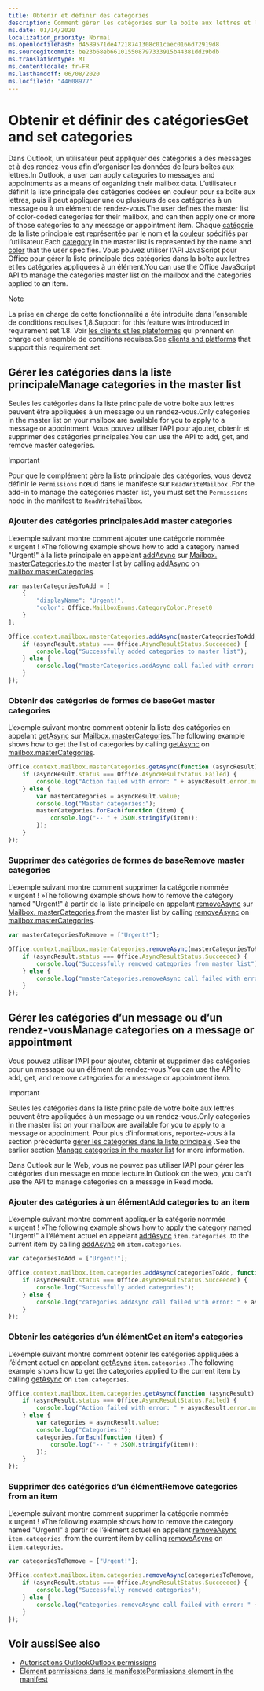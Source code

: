 ```yaml
---
title: Obtenir et définir des catégories
description: Comment gérer les catégories sur la boîte aux lettres et l’élément
ms.date: 01/14/2020
localization_priority: Normal
ms.openlocfilehash: d4589571de47218741308c01caec0166d72919d8
ms.sourcegitcommit: be23b68eb661015508797333915b44381dd29bdb
ms.translationtype: MT
ms.contentlocale: fr-FR
ms.lasthandoff: 06/08/2020
ms.locfileid: "44608977"
---
```

# <a name="get-and-set-categories"></a><span data-ttu-id="1a2b2-103">Obtenir et définir des catégories</span><span class="sxs-lookup"><span data-stu-id="1a2b2-103">Get and set categories</span></span>

<span data-ttu-id="1a2b2-104">Dans Outlook, un utilisateur peut appliquer des catégories à des messages et à des rendez-vous afin d’organiser les données de leurs boîtes aux lettres.</span><span class="sxs-lookup"><span data-stu-id="1a2b2-104">In Outlook, a user can apply categories to messages and appointments as a means of organizing their mailbox data.</span></span> <span data-ttu-id="1a2b2-105">L’utilisateur définit la liste principale des catégories codées en couleur pour sa boîte aux lettres, puis il peut appliquer une ou plusieurs de ces catégories à un message ou à un élément de rendez-vous.</span><span class="sxs-lookup"><span data-stu-id="1a2b2-105">The user defines the master list of color-coded categories for their mailbox, and can then apply one or more of those categories to any message or appointment item.</span></span> <span data-ttu-id="1a2b2-106">Chaque [catégorie](/javascript/api/outlook/office.categorydetails) de la liste principale est représentée par le nom et la [couleur](/javascript/api/outlook/office.mailboxenums.categorycolor) spécifiés par l’utilisateur.</span><span class="sxs-lookup"><span data-stu-id="1a2b2-106">Each [category](/javascript/api/outlook/office.categorydetails) in the master list is represented by the name and [color](/javascript/api/outlook/office.mailboxenums.categorycolor) that the user specifies.</span></span> <span data-ttu-id="1a2b2-107">Vous pouvez utiliser l’API JavaScript pour Office pour gérer la liste principale des catégories dans la boîte aux lettres et les catégories appliquées à un élément.</span><span class="sxs-lookup"><span data-stu-id="1a2b2-107">You can use the Office JavaScript API to manage the categories master list on the mailbox and the categories applied to an item.</span></span>

> [!NOTE]
> <span data-ttu-id="1a2b2-108">La prise en charge de cette fonctionnalité a été introduite dans l’ensemble de conditions requises 1,8.</span><span class="sxs-lookup"><span data-stu-id="1a2b2-108">Support for this feature was introduced in requirement set 1.8.</span></span> <span data-ttu-id="1a2b2-109">Voir [les clients et les plateformes](../reference/requirement-sets/outlook-api-requirement-sets.md#requirement-sets-supported-by-exchange-servers-and-outlook-clients) qui prennent en charge cet ensemble de conditions requises.</span><span class="sxs-lookup"><span data-stu-id="1a2b2-109">See [clients and platforms](../reference/requirement-sets/outlook-api-requirement-sets.md#requirement-sets-supported-by-exchange-servers-and-outlook-clients) that support this requirement set.</span></span>

## <a name="manage-categories-in-the-master-list"></a><span data-ttu-id="1a2b2-110">Gérer les catégories dans la liste principale</span><span class="sxs-lookup"><span data-stu-id="1a2b2-110">Manage categories in the master list</span></span>

<span data-ttu-id="1a2b2-111">Seules les catégories dans la liste principale de votre boîte aux lettres peuvent être appliquées à un message ou un rendez-vous.</span><span class="sxs-lookup"><span data-stu-id="1a2b2-111">Only categories in the master list on your mailbox are available for you to apply to a message or appointment.</span></span> <span data-ttu-id="1a2b2-112">Vous pouvez utiliser l’API pour ajouter, obtenir et supprimer des catégories principales.</span><span class="sxs-lookup"><span data-stu-id="1a2b2-112">You can use the API to add, get, and remove master categories.</span></span>

> [!IMPORTANT]
> <span data-ttu-id="1a2b2-113">Pour que le complément gère la liste principale des catégories, vous devez définir le `Permissions` nœud dans le manifeste sur `ReadWriteMailbox` .</span><span class="sxs-lookup"><span data-stu-id="1a2b2-113">For the add-in to manage the categories master list, you must set the `Permissions` node in the manifest to `ReadWriteMailbox`.</span></span>

### <a name="add-master-categories"></a><span data-ttu-id="1a2b2-114">Ajouter des catégories principales</span><span class="sxs-lookup"><span data-stu-id="1a2b2-114">Add master categories</span></span>

<span data-ttu-id="1a2b2-115">L’exemple suivant montre comment ajouter une catégorie nommée « urgent ! »</span><span class="sxs-lookup"><span data-stu-id="1a2b2-115">The following example shows how to add a category named "Urgent!"</span></span> <span data-ttu-id="1a2b2-116">à la liste principale en appelant [addAsync](/javascript/api/outlook/office.mastercategories#addasync-categories--options--callback-) sur [Mailbox. masterCategories](/javascript/api/outlook/office.mailbox#mastercategories).</span><span class="sxs-lookup"><span data-stu-id="1a2b2-116">to the master list by calling [addAsync](/javascript/api/outlook/office.mastercategories#addasync-categories--options--callback-) on [mailbox.masterCategories](/javascript/api/outlook/office.mailbox#mastercategories).</span></span>

```js
var masterCategoriesToAdd = [
    {
        "displayName": "Urgent!",
        "color": Office.MailboxEnums.CategoryColor.Preset0
    }
];

Office.context.mailbox.masterCategories.addAsync(masterCategoriesToAdd, function (asyncResult) {
    if (asyncResult.status === Office.AsyncResultStatus.Succeeded) {
        console.log("Successfully added categories to master list");
    } else {
        console.log("masterCategories.addAsync call failed with error: " + asyncResult.error.message);
    }
});
```

### <a name="get-master-categories"></a><span data-ttu-id="1a2b2-117">Obtenir des catégories de formes de base</span><span class="sxs-lookup"><span data-stu-id="1a2b2-117">Get master categories</span></span>

<span data-ttu-id="1a2b2-118">L’exemple suivant montre comment obtenir la liste des catégories en appelant [getAsync](/javascript/api/outlook/office.mastercategories#getasync-options--callback-) sur [Mailbox. masterCategories](/javascript/api/outlook/office.mailbox#mastercategories).</span><span class="sxs-lookup"><span data-stu-id="1a2b2-118">The following example shows how to get the list of categories by calling [getAsync](/javascript/api/outlook/office.mastercategories#getasync-options--callback-) on [mailbox.masterCategories](/javascript/api/outlook/office.mailbox#mastercategories).</span></span>

```js
Office.context.mailbox.masterCategories.getAsync(function (asyncResult) {
    if (asyncResult.status === Office.AsyncResultStatus.Failed) {
        console.log("Action failed with error: " + asyncResult.error.message);
    } else {
        var masterCategories = asyncResult.value;
        console.log("Master categories:");
        masterCategories.forEach(function (item) {
            console.log("-- " + JSON.stringify(item));
        });
    }
});
```

### <a name="remove-master-categories"></a><span data-ttu-id="1a2b2-119">Supprimer des catégories de formes de base</span><span class="sxs-lookup"><span data-stu-id="1a2b2-119">Remove master categories</span></span>

<span data-ttu-id="1a2b2-120">L’exemple suivant montre comment supprimer la catégorie nommée « urgent ! »</span><span class="sxs-lookup"><span data-stu-id="1a2b2-120">The following example shows how to remove the category named "Urgent!"</span></span> <span data-ttu-id="1a2b2-121">à partir de la liste principale en appelant [removeAsync](/javascript/api/outlook/office.mastercategories#removeasync-categories--options--callback-) sur [Mailbox. masterCategories](/javascript/api/outlook/office.mailbox#mastercategories).</span><span class="sxs-lookup"><span data-stu-id="1a2b2-121">from the master list by calling [removeAsync](/javascript/api/outlook/office.mastercategories#removeasync-categories--options--callback-) on [mailbox.masterCategories](/javascript/api/outlook/office.mailbox#mastercategories).</span></span>

```js
var masterCategoriesToRemove = ["Urgent!"];

Office.context.mailbox.masterCategories.removeAsync(masterCategoriesToRemove, function (asyncResult) {
    if (asyncResult.status === Office.AsyncResultStatus.Succeeded) {
        console.log("Successfully removed categories from master list");
    } else {
        console.log("masterCategories.removeAsync call failed with error: " + asyncResult.error.message);
    }
});
```

## <a name="manage-categories-on-a-message-or-appointment"></a><span data-ttu-id="1a2b2-122">Gérer les catégories d’un message ou d’un rendez-vous</span><span class="sxs-lookup"><span data-stu-id="1a2b2-122">Manage categories on a message or appointment</span></span>

<span data-ttu-id="1a2b2-123">Vous pouvez utiliser l’API pour ajouter, obtenir et supprimer des catégories pour un message ou un élément de rendez-vous.</span><span class="sxs-lookup"><span data-stu-id="1a2b2-123">You can use the API to add, get, and remove categories for a message or appointment item.</span></span>

> [!IMPORTANT]
> <span data-ttu-id="1a2b2-124">Seules les catégories dans la liste principale de votre boîte aux lettres peuvent être appliquées à un message ou un rendez-vous.</span><span class="sxs-lookup"><span data-stu-id="1a2b2-124">Only categories in the master list on your mailbox are available for you to apply to a message or appointment.</span></span> <span data-ttu-id="1a2b2-125">Pour plus d’informations, reportez-vous à la section précédente [gérer les catégories dans la liste principale](#manage-categories-in-the-master-list) .</span><span class="sxs-lookup"><span data-stu-id="1a2b2-125">See the earlier section [Manage categories in the master list](#manage-categories-in-the-master-list) for more information.</span></span>
>
> <span data-ttu-id="1a2b2-126">Dans Outlook sur le Web, vous ne pouvez pas utiliser l’API pour gérer les catégories d’un message en mode lecture.</span><span class="sxs-lookup"><span data-stu-id="1a2b2-126">In Outlook on the web, you can't use the API to manage categories on a message in Read mode.</span></span>

### <a name="add-categories-to-an-item"></a><span data-ttu-id="1a2b2-127">Ajouter des catégories à un élément</span><span class="sxs-lookup"><span data-stu-id="1a2b2-127">Add categories to an item</span></span>

<span data-ttu-id="1a2b2-128">L’exemple suivant montre comment appliquer la catégorie nommée « urgent ! »</span><span class="sxs-lookup"><span data-stu-id="1a2b2-128">The following example shows how to apply the category named "Urgent!"</span></span> <span data-ttu-id="1a2b2-129">à l’élément actuel en appelant [addAsync](/javascript/api/outlook/office.categories#addasync-categories--options--callback-) `item.categories` .</span><span class="sxs-lookup"><span data-stu-id="1a2b2-129">to the current item by calling [addAsync](/javascript/api/outlook/office.categories#addasync-categories--options--callback-) on `item.categories`.</span></span>

```js
var categoriesToAdd = ["Urgent!"];

Office.context.mailbox.item.categories.addAsync(categoriesToAdd, function (asyncResult) {
    if (asyncResult.status === Office.AsyncResultStatus.Succeeded) {
        console.log("Successfully added categories");
    } else {
        console.log("categories.addAsync call failed with error: " + asyncResult.error.message);
    }
});
```

### <a name="get-an-items-categories"></a><span data-ttu-id="1a2b2-130">Obtenir les catégories d’un élément</span><span class="sxs-lookup"><span data-stu-id="1a2b2-130">Get an item's categories</span></span>

<span data-ttu-id="1a2b2-131">L’exemple suivant montre comment obtenir les catégories appliquées à l’élément actuel en appelant [getAsync](/javascript/api/outlook/office.categories#getasync-options--callback-) `item.categories` .</span><span class="sxs-lookup"><span data-stu-id="1a2b2-131">The following example shows how to get the categories applied to the current item by calling [getAsync](/javascript/api/outlook/office.categories#getasync-options--callback-) on `item.categories`.</span></span>

```js
Office.context.mailbox.item.categories.getAsync(function (asyncResult) {
    if (asyncResult.status === Office.AsyncResultStatus.Failed) {
        console.log("Action failed with error: " + asyncResult.error.message);
    } else {
        var categories = asyncResult.value;
        console.log("Categories:");
        categories.forEach(function (item) {
            console.log("-- " + JSON.stringify(item));
        });
    }
});
```

### <a name="remove-categories-from-an-item"></a><span data-ttu-id="1a2b2-132">Supprimer des catégories d’un élément</span><span class="sxs-lookup"><span data-stu-id="1a2b2-132">Remove categories from an item</span></span>

<span data-ttu-id="1a2b2-133">L’exemple suivant montre comment supprimer la catégorie nommée « urgent ! »</span><span class="sxs-lookup"><span data-stu-id="1a2b2-133">The following example shows how to remove the category named "Urgent!"</span></span> <span data-ttu-id="1a2b2-134">à partir de l’élément actuel en appelant [removeAsync](/javascript/api/outlook/office.categories#removeasync-categories--options--callback-) `item.categories` .</span><span class="sxs-lookup"><span data-stu-id="1a2b2-134">from the current item by calling [removeAsync](/javascript/api/outlook/office.categories#removeasync-categories--options--callback-) on `item.categories`.</span></span>

```js
var categoriesToRemove = ["Urgent!"];

Office.context.mailbox.item.categories.removeAsync(categoriesToRemove, function (asyncResult) {
    if (asyncResult.status === Office.AsyncResultStatus.Succeeded) {
        console.log("Successfully removed categories");
    } else {
        console.log("categories.removeAsync call failed with error: " + asyncResult.error.message);
    }
});
```

## <a name="see-also"></a><span data-ttu-id="1a2b2-135">Voir aussi</span><span class="sxs-lookup"><span data-stu-id="1a2b2-135">See also</span></span>

- [<span data-ttu-id="1a2b2-136">Autorisations Outlook</span><span class="sxs-lookup"><span data-stu-id="1a2b2-136">Outlook permissions</span></span>](understanding-outlook-add-in-permissions.md)
- [<span data-ttu-id="1a2b2-137">Élément permissions dans le manifeste</span><span class="sxs-lookup"><span data-stu-id="1a2b2-137">Permissions element in the manifest</span></span>](../reference/manifest/permissions.md)
